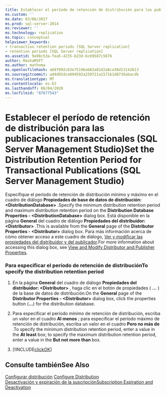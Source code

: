 ```yaml
---
title: Establecer el período de retención de distribución para las publicaciones transaccionales (SQL Server Management Studio) | Microsoft Docs
ms.custom: ''
ms.date: 03/06/2017
ms.prod: sql-server-2014
ms.reviewer: ''
ms.technology: replication
ms.topic: conceptual
helpviewer_keywords:
- transaction retention periods [SQL Server replication]
- retention periods [SQL Server replication]
ms.assetid: 9a98c53a-fea5-4235-b23d-6c69587c5676
author: MashaMSFT
ms.author: mathoma
ms.openlocfilehash: a68f092c63e75196ab82a81d2a8ca36d13142813
ms.sourcegitcommit: ad4d92dce894592a259721a1571b1d8736abacdb
ms.translationtype: MT
ms.contentlocale: es-ES
ms.lasthandoff: 08/04/2020
ms.locfileid: "87677543"
---
```

# <a name="set-the-distribution-retention-period-for-transactional-publications-sql-server-management-studio"></a><span data-ttu-id="667b0-102">Establecer el período de retención de distribución para las publicaciones transaccionales (SQL Server Management Studio)</span><span class="sxs-lookup"><span data-stu-id="667b0-102">Set the Distribution Retention Period for Transactional Publications (SQL Server Management Studio)</span></span>
  <span data-ttu-id="667b0-103">Especifique el período de retención de distribución mínimo y máximo en el cuadro de diálogo **Propiedades de base de datos de distribución: \<DistributionDatabase>** .</span><span class="sxs-lookup"><span data-stu-id="667b0-103">Specify the minimum distribution retention period and maximum distribution retention period on the **Distribution Database Properties - \<DistributionDatabase>** dialog box.</span></span> <span data-ttu-id="667b0-104">Está disponible en la página **General** del cuadro de diálogo **Propiedades del distribuidor: \<Distributor>** .</span><span class="sxs-lookup"><span data-stu-id="667b0-104">This is available from the **General** page of the **Distributor Properties - \<Distributor>** dialog box.</span></span> <span data-ttu-id="667b0-105">Para más información acerca de cómo obtener acceso a este cuadro de diálogo, [Ver y modificar las propiedades del distribuidor y del publicador](view-and-modify-distributor-and-publisher-properties.md).</span><span class="sxs-lookup"><span data-stu-id="667b0-105">For more information about accessing this dialog box, see [View and Modify Distributor and Publisher Properties](view-and-modify-distributor-and-publisher-properties.md).</span></span>  
  
### <a name="to-specify-the-distribution-retention-period"></a><span data-ttu-id="667b0-106">Para especificar el período de retención de distribución</span><span class="sxs-lookup"><span data-stu-id="667b0-106">To specify the distribution retention period</span></span>  
  
1.  <span data-ttu-id="667b0-107">En la página **General** del cuadro de diálogo **Propiedades del distribuidor: \<Distributor>** , haga clic en el botón de propiedades ( **...** ) de la base de datos de distribución.</span><span class="sxs-lookup"><span data-stu-id="667b0-107">On the **General** page of the **Distributor Properties - \<Distributor>** dialog box, click the properties button (**...**) for the distribution database.</span></span>  
  
2.  <span data-ttu-id="667b0-108">Para especificar el período mínimo de retención de distribución, escriba un valor en el cuadro **Al menos** ; para especificar el período máximo de retención de distribución, escriba un valor en el cuadro **Pero no más de** .</span><span class="sxs-lookup"><span data-stu-id="667b0-108">To specify the minimum distribution retention period, enter a value in the **At least** box; to specify the maximum distribution retention period, enter a value in the **But not more than** box.</span></span>  
  
3.  [!INCLUDE[clickOK](../../includes/clickok-md.md)]  
  
## <a name="see-also"></a><span data-ttu-id="667b0-109">Consulte también</span><span class="sxs-lookup"><span data-stu-id="667b0-109">See Also</span></span>  
 <span data-ttu-id="667b0-110">[Configurar distribución](configure-distribution.md) </span><span class="sxs-lookup"><span data-stu-id="667b0-110">[Configure Distribution](configure-distribution.md) </span></span>  
 [<span data-ttu-id="667b0-111">Desactivación y expiración de la suscripción</span><span class="sxs-lookup"><span data-stu-id="667b0-111">Subscription Expiration and Deactivation</span></span>](subscription-expiration-and-deactivation.md)  
  
  
